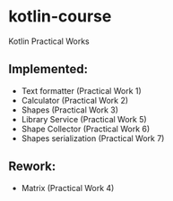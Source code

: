 # kotlin-course
Kotlin Practical Works

## Implemented:
- Text formatter (Practical Work 1)
- Calculator (Practical Work 2)
- Shapes (Practical Work 3)
- Library Service (Practical Work 5)
- Shape Collector (Practical Work 6)
- Shapes serialization (Practical Work 7)

## Rework:
- Matrix (Practical Work 4)
